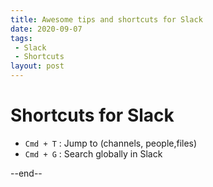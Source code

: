```yaml
---
title: Awesome tips and shortcuts for Slack
date: 2020-09-07
tags:
 - Slack
 - Shortcuts
layout: post
---
```


# Shortcuts for Slack

- `Cmd + T` : Jump to  (channels, people,files)
- `Cmd + G` : Search globally in Slack


--end--
